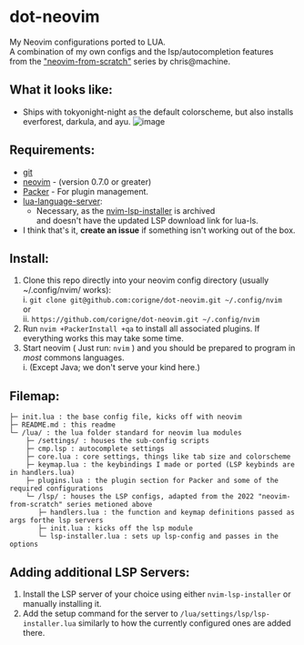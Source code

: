 # dot-neovim
My Neovim configurations ported to LUA.  
A combination of my own configs and the lsp/autocompletion features  
from the ["neovim-from-scratch"](https://github.com/LunarVim/Neovim-from-scratch) series by chris@machine.  

## What it looks like:
- Ships with tokyonight-night as the default colorscheme, but also installs everforest, darkula, and ayu.
![image](https://github.com/corigne/dot-neovim/assets/7695563/4b067d35-2207-44a8-93ac-667db79771c1)

## Requirements:
- [git](https://www.youtube.com/watch?v=l60MnDJklnM)
- [neovim](https://github.com/neovim/neovim/wiki/Installing-Neovim) - (version 0.7.0 or greater)
- [Packer](https://github.com/wbthomason/packer.nvim) - For plugin management.
- [lua-language-server](https://github.com/LuaLS/lua-language-server):  
  - Necessary, as the [nvim-lsp-installer](https://github.com/williamboman/nvim-lsp-installer) is archived  
   and doesn't have the updated LSP download link for lua-ls.
- I think that's it, **create an issue** if something isn't working out of the box.

## Install:
1. Clone this repo directly into your neovim config directory (usually ~/.config/nvim/ works):  
  i. `git clone git@github.com:corigne/dot-neovim.git ~/.config/nvim`  
  or  
  ii. `https://github.com/corigne/dot-neovim.git ~/.config/nvim`  
2. Run `nvim +PackerInstall +qa` to install all associated plugins. If everything works this may take some time.  
3. Start neovim ( Just run: `nvim` ) and you should be prepared to program in *most* commons languages.  
  i. (Except Java; we don't serve your kind here.)

## Filemap:  
```
├─ init.lua : the base config file, kicks off with neovim  
├─ README.md : this readme  
└─ /lua/ : the lua folder standard for neovim lua modules  
    ├─ /settings/ : houses the sub-config scripts  
    ├─ cmp.lsp : autocomplete settings  
    ├─ core.lua : core settings, things like tab size and colorscheme  
    ├─ keymap.lua : the keybindings I made or ported (LSP keybinds are in handlers.lua)  
    ├─ plugins.lua : the plugin section for Packer and some of the required configurations  
    └─ /lsp/ : houses the LSP configs, adapted from the 2022 "neovim-from-scratch" series metioned above  
       ├─ handlers.lua : the function and keymap definitions passed as args forthe lsp servers  
       ├─ init.lua : kicks off the lsp module  
       └─ lsp-installer.lua : sets up lsp-config and passes in the options
```

## Adding additional LSP Servers:
1. Install the LSP server of your choice using either `nvim-lsp-installer` or manually installing it.
2. Add the setup command for the server to `/lua/settings/lsp/lsp-installer.lua` similarly to how the currently configured ones are added there.
